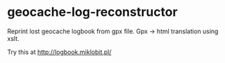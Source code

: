 geocache-log-reconstructor
==========================

Reprint lost geocache logbook from gpx file.
Gpx -> html translation using xslt.

Try this at http://logbook.miklobit.pl/
